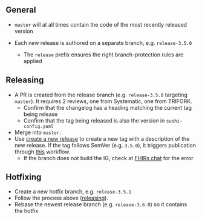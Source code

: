 ## General
- `master` will at all times contain the code of the most recently released version

- Each new release is authored on a separate branch, e.g. `release-3.5.0`
	- The `release` prefix ensures the right branch-protection rules are applied

## Releasing
- A PR is created from the release branch (e.g. `release-3.5.0` targeting `master`). It requires 2 reviews, one from Systematic, one from TRIFORK.
  - Confirm that the changelog has a heading matching the current tag being release
  - Confirm that the tag being released is also the version in `sushi-config.yaml`
- Merge into `master`.
- Use [create a new release](https://github.com/fut-infrastructure/implementation-guide/releases/new) to create a new tag with a description of the new release. If the tag follows SemVer (e.g. `3.5.0`), it triggers publication through [this](./.github/workflows/publish.yaml) workflow.
  - If the branch does not build the IG, check at [FHIRs chat](https://chat.fhir.org/#narrow/channel/179297-committers.2Fnotification/topic/ig-build/with/515282620) for the error

## Hotfixing
- Create a new hotfix branch, e.g. `release-3.5.1`
- Follow the process above ([releasing](#releasing)).
- Rebase the newest release branch (e.g. `release-3.6.0`) so it contains the hotfix
